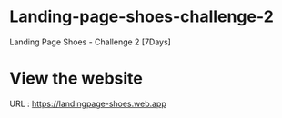# Landing-page-shoes-challenge-2
 Landing Page Shoes - Challenge 2 [7Days]
# View the website
URL : https://landingpage-shoes.web.app
